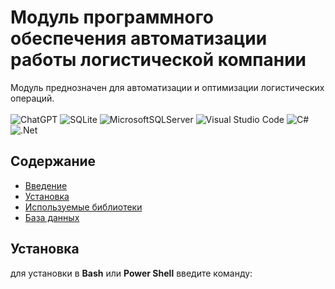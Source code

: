 # Модуль программного обеспечения автоматизации работы логистической компании
Модуль преднозначен для автоматизации и оптимизации логистических операций.\
\
![ChatGPT](https://img.shields.io/badge/chatGPT-74aa9c?style=for-the-badge&logo=openai&logoColor=white)
![SQLite](https://img.shields.io/badge/sqlite-%2307405e.svg?style=for-the-badge&logo=sqlite&logoColor=white)
![MicrosoftSQLServer](https://img.shields.io/badge/Microsoft%20SQL%20Server-CC2927?style=for-the-badge&logo=microsoft%20sql%20server&logoColor=white)
![Visual Studio Code](https://img.shields.io/badge/Visual%20Studio%20Code-0078d7.svg?style=for-the-badge&logo=visual-studio-code&logoColor=white)
![C#](https://img.shields.io/badge/c%23-%23239120.svg?style=for-the-badge&logo=csharp&logoColor=white)
![.Net](https://img.shields.io/badge/.NET-5C2D91?style=for-the-badge&logo=.net&logoColor=white)

## Содержание
- [Введение](#Введение)
- [Установка](#Установка)
- [Используемые библиотеки](#Используемые-библиотеки)
- [База данных](#База-данных)

## Установка
для установки в **Bash** или **Power Shell** введите команду:
